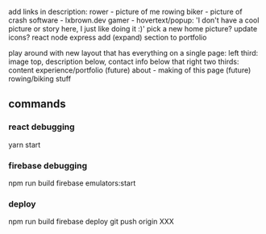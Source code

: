add links in description:
    rower - picture of me rowing
    biker - picture of crash
    software - lxbrown.dev
    gamer - hovertext/popup: 'I don't have a cool picture or story here, I just like doing it :)'
pick a new home picture?
update icons?
    react
    node
    express
add (expand) section to portfolio

play around with new layout that has everything on a single page:
    left third: image top, description below, contact info below that
    right two thirds: content
        experience/portfolio
        (future) about - making of this page
        (future) rowing/biking stuff




## commands
### react debugging
yarn start

### firebase debugging
npm run build
firebase emulators:start

### deploy
npm run build
firebase deploy
git push origin XXX
